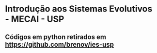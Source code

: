# Introdução aos Sistemas Evolutivos - MECAI - USP

## Códigos em python retirados em https://github.com/brenov/ies-usp
